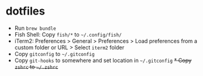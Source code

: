 # dotfiles

* Run `brew bundle`
* Fish Shell: Copy `fish/*` to `~/.config/fish/`
* iTerm2: Preferences > General > Preferences > Load preferences from a custom folder or URL > Select `iterm2` folder
* Copy `gitconfig` to `~/.gitconfig`
* Copy `git-hooks` to somewhere and set location in `~/.gitconfig`
~~* Copy `zshrc` to `~/.zshrc`~~
